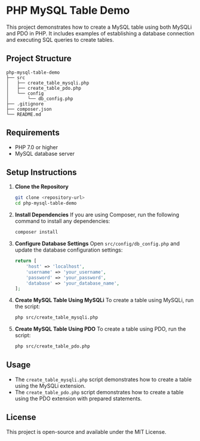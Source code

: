 # PHP MySQL Table Demo

This project demonstrates how to create a MySQL table using both MySQLi and PDO in PHP. It includes examples of establishing a database connection and executing SQL queries to create tables.

## Project Structure

```
php-mysql-table-demo
├── src
│   ├── create_table_mysqli.php
│   ├── create_table_pdo.php
│   └── config
│       └── db_config.php
├── .gitignore
├── composer.json
└── README.md
```

## Requirements

- PHP 7.0 or higher
- MySQL database server

## Setup Instructions

1. **Clone the Repository**
   ```bash
   git clone <repository-url>
   cd php-mysql-table-demo
   ```

2. **Install Dependencies**
   If you are using Composer, run the following command to install any dependencies:
   ```bash
   composer install
   ```

3. **Configure Database Settings**
   Open `src/config/db_config.php` and update the database configuration settings:
   ```php
   return [
       'host' => 'localhost',
       'username' => 'your_username',
       'password' => 'your_password',
       'database' => 'your_database_name',
   ];
   ```

4. **Create MySQL Table Using MySQLi**
   To create a table using MySQLi, run the script:
   ```bash
   php src/create_table_mysqli.php
   ```

5. **Create MySQL Table Using PDO**
   To create a table using PDO, run the script:
   ```bash
   php src/create_table_pdo.php
   ```

## Usage

- The `create_table_mysqli.php` script demonstrates how to create a table using the MySQLi extension.
- The `create_table_pdo.php` script demonstrates how to create a table using the PDO extension with prepared statements.

## License

This project is open-source and available under the MIT License.